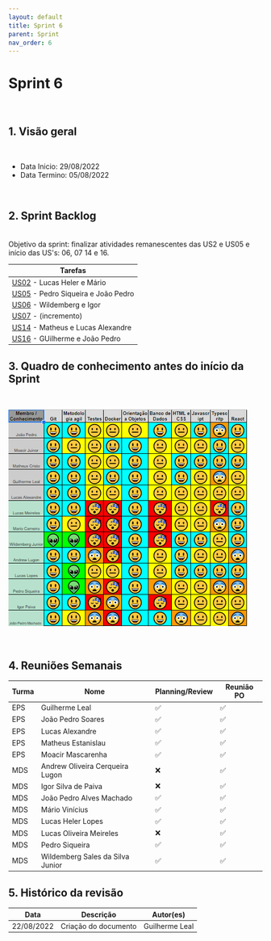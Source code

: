 ```yaml
---
layout: default
title: Sprint 6
parent: Sprint
nav_order: 6
---
```

# Sprint 6 

<br>

## 1. Visão geral

<br>

- Data Inicio: 29/08/2022
- Data Termino: 05/08/2022

<br>

## 2. Sprint Backlog

<br>
Objetivo da sprint: finalizar atividades remanescentes das US2 e US05 e início das US's: 06, 07 14 e 16.

|Tarefas|
|--------|
|[US02](https://github.com/fga-eps-mds/2022-1-Alectrion-DOC/issues/61) - Lucas Heler e Mário|
|[US05](https://github.com/fga-eps-mds/2022-1-Alectrion-DOC/issues/76) - Pedro Siqueira e João Pedro|
|[US06](https://github.com/fga-eps-mds/2022-1-Alectrion-DOC/issues/78) - Wildemberg e Igor|
|[US07](https://github.com/fga-eps-mds/2022-1-Alectrion-DOC/issues/79) - (incremento)|
|[US14](https://github.com/fga-eps-mds/2022-1-Alectrion-DOC/issues/69) - Matheus e Lucas Alexandre|
|[US16](https://github.com/fga-eps-mds/2022-1-Alectrion-DOC/issues/72) - GUilherme e João Pedro|

## 3. Quadro de conhecimento antes do início da Sprint

<br>

![Quadro de conhecimento Semana ](./assets/sprint2.png)

<br>

## 4. Reuniões Semanais

|Turma|Nome|Planning/Review|Reunião PO|
|--|--|--|--|
|EPS|Guilherme Leal|:white_check_mark:|:white_check_mark:|
|EPS|João Pedro Soares|:white_check_mark:|:white_check_mark:|
|EPS|Lucas Alexandre|:white_check_mark:|:white_check_mark:|
|EPS|Matheus Estanislau|:white_check_mark:|:white_check_mark:|
|EPS|Moacir Mascarenha|:white_check_mark:|:white_check_mark:|
|MDS|Andrew Oliveira Cerqueira Lugon|:x:|:white_check_mark:|
|MDS|Igor Silva de Paiva|:x:|:white_check_mark:|
|MDS|João Pedro Alves Machado|:white_check_mark:|:white_check_mark:|
|MDS|Mário Vinícius|:white_check_mark:|:white_check_mark:|
|MDS|Lucas Heler Lopes|:white_check_mark:|:white_check_mark:|
|MDS|Lucas Oliveira Meireles|:x:|:white_check_mark:|
|MDS|Pedro Siqueira|:white_check_mark:|:white_check_mark:|
|MDS|Wildemberg Sales da Silva Junior|:white_check_mark:|:white_check_mark:|

## 5. Histórico da revisão

|**Data**|**Descrição**|**Autor(es)**|
|--------|-------------|-------------|
|22/08/2022|Criação do documento| Guilherme Leal |


